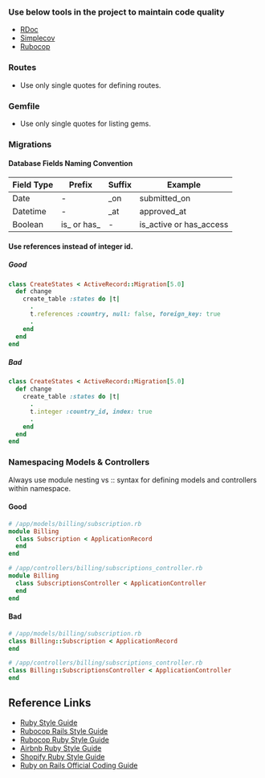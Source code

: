 ### Use below tools in the project to maintain code quality

* [RDoc](https://ruby.github.io/rdoc/)
* [Simplecov](https://github.com/colszowka/simplecov)
* [Rubocop](http://www.rubocop.org/en/stable/)

### Routes

* Use only single quotes for defining routes.

### Gemfile

* Use only single quotes for listing gems.

### Migrations

#### Database Fields Naming Convention

| Field Type  |  Prefix  | Suffix  | Example |
|---|---|---|----|
| Date  | - | _on | submitted_on |
| Datetime  | - | _at  | approved_at |
| Boolean  | is_ or has_ | - | is_active or has_access |

#### Use references instead of integer id.

##### Good

````ruby
class CreateStates < ActiveRecord::Migration[5.0]
  def change
    create_table :states do |t|
      .
      t.references :country, null: false, foreign_key: true
      .
    end
  end
end
````

##### Bad

````ruby
class CreateStates < ActiveRecord::Migration[5.0]
  def change
    create_table :states do |t|
      .
      t.integer :country_id, index: true
      .
    end
  end
end
````

### Namespacing Models & Controllers

Always use module nesting vs :: syntax for defining models and controllers within namespace.

#### Good

````ruby
# /app/models/billing/subscription.rb
module Billing
  class Subscription < ApplicationRecord
  end
end

# /app/controllers/billing/subscriptions_controller.rb
module Billing
  class SubscriptionsController < ApplicationController
  end
end
````

#### Bad

````ruby
# /app/models/billing/subscription.rb
class Billing::Subscription < ApplicationRecord
end

# /app/controllers/billing/subscriptions_controller.rb
class Billing::SubscriptionsController < ApplicationController
end
````

## Reference Links

* [Ruby Style Guide](https://rubystyle.guide/)
* [Rubocop Rails Style Guide](https://github.com/rubocop-hq/rails-style-guide)
* [Rubocop Ruby Style Guide](https://github.com/rubocop-hq/ruby-style-guide)
* [Airbnb Ruby Style Guide](https://github.com/airbnb/ruby)
* [Shopify Ruby Style Guide](https://shopify.github.io/ruby-style-guide/)
* [Ruby on Rails Official Coding Guide](https://guides.rubyonrails.org/contributing_to_ruby_on_rails.html#follow-the-coding-conventions)
